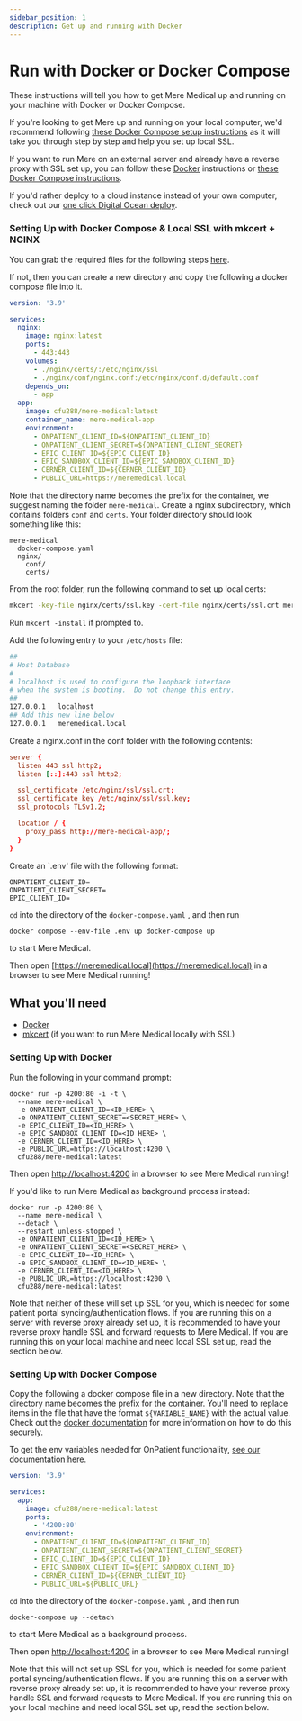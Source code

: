 ```yaml
---
sidebar_position: 1
description: Get up and running with Docker
---
```


# Run with Docker or Docker Compose

These instructions will tell you how to get Mere Medical up and running on your machine with Docker or Docker Compose.

If you're looking to get Mere up and running on your local computer, we'd recommend following [these Docker Compose setup instructions](#setting-up-with-docker-compose--local-ssl-with-mkcert--nginx) as it will take you through step by step and help you set up local SSL.

If you want to run Mere on an external server and already have a reverse proxy with SSL set up, you can follow these [Docker](#setting-up-with-docker) instructions or [these Docker Compose instructions](#setting-up-with-docker-compose).

If you'd rather deploy to a cloud instance instead of your own computer, check out our [one click Digital Ocean deploy](./deploy-to-do.md).

### Setting Up with Docker Compose & Local SSL with mkcert + NGINX

You can grab the required files for the following steps [here](https://github.com/cfu288/mere-medical/tree/main/examples/mere-medical-docker-compose-nginx-ssl).

If not, then you can create a new directory and copy the following a docker compose file into it.

```yaml title="mere-medical/docker-compose.yaml"
version: '3.9'

services:
  nginx:
    image: nginx:latest
    ports:
      - 443:443
    volumes:
      - ./nginx/certs/:/etc/nginx/ssl
      - ./nginx/conf/nginx.conf:/etc/nginx/conf.d/default.conf
    depends_on:
      - app
  app:
    image: cfu288/mere-medical:latest
    container_name: mere-medical-app
    environment:
      - ONPATIENT_CLIENT_ID=${ONPATIENT_CLIENT_ID}
      - ONPATIENT_CLIENT_SECRET=${ONPATIENT_CLIENT_SECRET}
      - EPIC_CLIENT_ID=${EPIC_CLIENT_ID}
      - EPIC_SANDBOX_CLIENT_ID=${EPIC_SANDBOX_CLIENT_ID}
      - CERNER_CLIENT_ID=${CERNER_CLIENT_ID}
      - PUBLIC_URL=https://meremedical.local
```

Note that the directory name becomes the prefix for the container, we suggest naming the folder `mere-medical`. Create a nginx subdirectory, which contains folders `conf` and `certs`. Your folder directory should look something like this:

```
mere-medical
  docker-compose.yaml
  nginx/
    conf/
    certs/
```

From the root folder, run the following command to set up local certs:

```bash
mkcert -key-file nginx/certs/ssl.key -cert-file nginx/certs/ssl.crt meremedical.local
```

Run `mkcert -install` if prompted to.

Add the following entry to your `/etc/hosts` file:

```bash title="/etc/hosts"
##
# Host Database
#
# localhost is used to configure the loopback interface
# when the system is booting.  Do not change this entry.
##
127.0.0.1	localhost
## Add this new line below
127.0.0.1	meremedical.local
```

Create a nginx.conf in the conf folder with the following contents:

```conf title="mere-medical/nginx/conf/nginx.conf"
server {
  listen 443 ssl http2;
  listen [::]:443 ssl http2;

  ssl_certificate /etc/nginx/ssl/ssl.crt;
  ssl_certificate_key /etc/nginx/ssl/ssl.key;
  ssl_protocols TLSv1.2;

  location / {
    proxy_pass http://mere-medical-app/;
  }
}
```

Create an `.env' file with the following format:

```
ONPATIENT_CLIENT_ID=
ONPATIENT_CLIENT_SECRET=
EPIC_CLIENT_ID=
```

`cd` into the directory of the `docker-compose.yaml` , and then run

`docker compose --env-file .env up docker-compose up`

to start Mere Medical.

Then open [https://meremedical.local](https://meremedical.local) in a browser to see Mere Medical running!

## What you'll need

- [Docker](https://docs.docker.com/get-docker/)
- [mkcert](https://github.com/FiloSottile/mkcert#installation) (if you want to run Mere Medical locally with SSL)

### Setting Up with Docker

Run the following in your command prompt:

```
docker run -p 4200:80 -i -t \
  --name mere-medical \
  -e ONPATIENT_CLIENT_ID=<ID_HERE> \
  -e ONPATIENT_CLIENT_SECRET=<SECRET_HERE> \
  -e EPIC_CLIENT_ID=<ID_HERE> \
  -e EPIC_SANDBOX_CLIENT_ID=<ID_HERE> \
  -e CERNER_CLIENT_ID=<ID_HERE> \
  -e PUBLIC_URL=https://localhost:4200 \
  cfu288/mere-medical:latest
```

Then open [http://localhost:4200](http://localhost:4200) in a browser to see Mere Medical running!

If you'd like to run Mere Medical as background process instead:

```
docker run -p 4200:80 \
  --name mere-medical \
  --detach \
  --restart unless-stopped \
  -e ONPATIENT_CLIENT_ID=<ID_HERE> \
  -e ONPATIENT_CLIENT_SECRET=<SECRET_HERE> \
  -e EPIC_CLIENT_ID=<ID_HERE> \
  -e EPIC_SANDBOX_CLIENT_ID=<ID_HERE> \
  -e CERNER_CLIENT_ID=<ID_HERE> \
  -e PUBLIC_URL=https://localhost:4200 \
  cfu288/mere-medical:latest
```

Note that neither of these will set up SSL for you, which is needed for some patient portal syncing/authentication flows. If you are running this on a server with reverse proxy already set up, it is recommended to have your reverse proxy handle SSL and forward requests to Mere Medical. If you are running this on your local machine and need local SSL set up, read the section below.

### Setting Up with Docker Compose

Copy the following a docker compose file in a new directory. Note that the directory name becomes the prefix for the container. You'll need to replace items in the file that have the format `${VARIABLE_NAME}` with the actual value. Check out the [docker documentation](https://docs.docker.com/compose/environment-variables/#substitute-environment-variables-in-compose-files) for more information on how to do this securely.

To get the env variables needed for OnPatient functionality, [see our documentation here](./onpatient-setup).

```yaml title="docker-compose.yaml"
version: '3.9'

services:
  app:
    image: cfu288/mere-medical:latest
    ports:
      - '4200:80'
    environment:
      - ONPATIENT_CLIENT_ID=${ONPATIENT_CLIENT_ID}
      - ONPATIENT_CLIENT_SECRET=${ONPATIENT_CLIENT_SECRET}
      - EPIC_CLIENT_ID=${EPIC_CLIENT_ID}
      - EPIC_SANDBOX_CLIENT_ID=${EPIC_SANDBOX_CLIENT_ID}
      - CERNER_CLIENT_ID=${CERNER_CLIENT_ID}
      - PUBLIC_URL=${PUBLIC_URL}
```

`cd` into the directory of the `docker-compose.yaml` , and then run

`docker-compose up --detach`

to start Mere Medical as a background process.

Then open [http://localhost:4200](http://localhost:4200) in a browser to see Mere Medical running!

Note that this will not set up SSL for you, which is needed for some patient portal syncing/authentication flows. If you are running this on a server with reverse proxy already set up, it is recommended to have your reverse proxy handle SSL and forward requests to Mere Medical. If you are running this on your local machine and need local SSL set up, read the section below.
